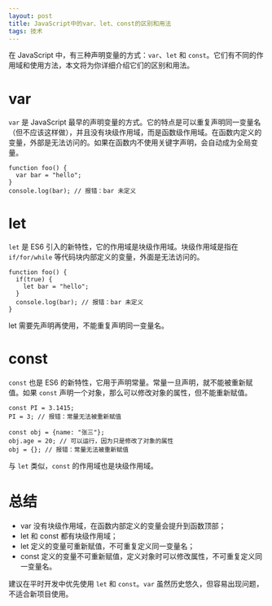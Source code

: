 ```yaml
---
layout: post
title: JavaScript中的var、let、const的区别和用法
tags: 技术
---
```


在 JavaScript 中，有三种声明变量的方式：`var`、`let` 和 `const`。它们有不同的作用域和使用方法，本文将为你详细介绍它们的区别和用法。

# var

`var` 是 JavaScript 最早的声明变量的方式。它的特点是可以重复声明同一变量名（但不应该这样做），并且没有块级作用域，而是函数级作用域。在函数内定义的变量，外部是无法访问的。如果在函数内不使用关键字声明，会自动成为全局变量。

```
function foo() {
  var bar = "hello";
}
console.log(bar); // 报错：bar 未定义
```

# let

`let` 是 ES6 引入的新特性，它的作用域是块级作用域。块级作用域是指在 `if/for/while` 等代码块内部定义的变量，外面是无法访问的。

```
function foo() {
  if(true) {
    let bar = "hello";
  }
  console.log(bar); // 报错：bar 未定义
}
```

let 需要先声明再使用，不能重复声明同一变量名。

# const

`const` 也是 ES6 的新特性，它用于声明常量。常量一旦声明，就不能被重新赋值。如果 `const` 声明一个对象，那么可以修改对象的属性，但不能重新赋值。

```
const PI = 3.1415;
PI = 3; // 报错：常量无法被重新赋值

const obj = {name: "张三"};
obj.age = 20; // 可以运行，因为只是修改了对象的属性
obj = {}; // 报错：常量无法被重新赋值
```

与 `let` 类似，`const` 的作用域也是块级作用域。

# 总结

- var 没有块级作用域，在函数内部定义的变量会提升到函数顶部；
- let 和 const 都有块级作用域；
- let 定义的变量可重新赋值，不可重复定义同一变量名；
- const 定义的变量不可重新赋值，定义对象时可以修改属性，不可重复定义同一变量名。

建议在平时开发中优先使用 `let` 和 `const`。`var` 虽然历史悠久，但容易出现问题，不适合新项目使用。

